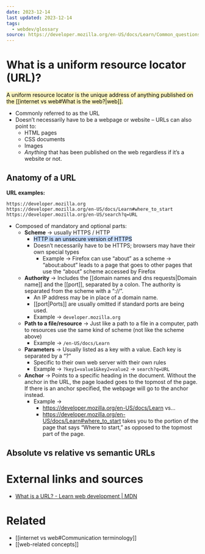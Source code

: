 ```yaml
---
date: 2023-12-14
last updated: 2023-12-14
tags:
  - webdev/glossary
source: https://developer.mozilla.org/en-US/docs/Learn/Common_questions/Web_mechanics/What_is_a_URL
---
```


# What is a uniform resource locator (URL)?
<mark style="background: #FFF3A3A6;">A uniform resource locator is the unique address of anything published on the [[internet vs web#What is the web?|web]].</mark>
- Commonly referred to as the URL
- Doesn’t necessarily have to be a webpage or website – URLs can also point to:
	- HTML pages
	- CSS documents
	- Images
	- *Anything* that has been published on the web regardless if it’s a website or not.

## Anatomy of a URL
**URL examples:**
```
https://developer.mozilla.org
https://developer.mozilla.org/en-US/docs/Learn#where_to_start
https://developer.mozilla.org/en-US/search?q=URL
```

- Composed of mandatory and optional parts:
	- **Scheme** → usually HTTPS / HTTP
		- <mark style="background: #ADCCFFA6;">HTTP is an unsecure version of HTTPS</mark>
		- Doesn’t necessarily have to be HTTPS; browsers may have their own special types
			- Example → Firefox can use “about” as a scheme → “about:about” leads to a page that goes to other pages that use the “about” scheme accessed by Firefox
	- **Authority** → Includes the [[domain names and dns requests|Domain name]] and the [[port]], separated by a colon. The authority is separated from the scheme with a “://”.
		- An IP address may be in place of a domain name.
		- [[port|Ports]] are usually omitted if standard ports are being used.
		- Example → ```developer.mozilla.org```
	- **Path to a file/resource** → Just like a path to a file in a computer, path to resources use the same kind of scheme (not like the scheme above)
		- Example → ```/en-US/docs/Learn```
	- **Parameters** → Usually listed as a key with a value. Each key is separated by a “?”
		- Specific to their own web server with their own rules
		- Example → ```?key1=value1&key2=value2``` → ```search?q=URL```
	- **Anchor** → Points to a specific heading in the document. Without the anchor in the URL, the page loaded goes to the topmost of the page. If there is an anchor specified, the webpage will go to the anchor instead.
		- Example → 
			- https://developer.mozilla.org/en-US/docs/Learn vs…
			- https://developer.mozilla.org/en-US/docs/Learn#where_to_start takes you to the portion of the page that says “Where to start,” as opposed to the topmost part of the page.

## Absolute vs relative vs semantic URLs


# External links and sources
- [What is a URL? - Learn web development | MDN](https://developer.mozilla.org/en-US/docs/Learn/Common_questions/Web_mechanics/What_is_a_URL#authority)

# Related
- [[internet vs web#Communication terminology]]
- [[web-related concepts]]